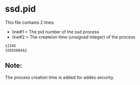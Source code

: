 # ssd.pid

This file contains 2 lines:
- line#1 = The pid number of the ssd process
- line#2 = The createion time (unsigned integer) of the process 

```sh
12345
1593508442
```

## Note:
The process creation time is added for addes security.
